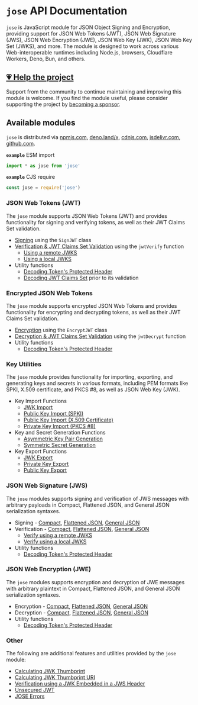 # `jose` API Documentation

`jose` is JavaScript module for JSON Object Signing and Encryption, providing support for JSON Web Tokens (JWT), JSON Web Signature (JWS), JSON Web Encryption (JWE), JSON Web Key (JWK), JSON Web Key Set (JWKS), and more. The module is designed to work across various Web-interoperable runtimes including Node.js, browsers, Cloudflare Workers, Deno, Bun, and others.

## [💗 Help the project](https://github.com/sponsors/panva)

Support from the community to continue maintaining and improving this module is welcome. If you find the module useful, please consider supporting the project by [becoming a sponsor](https://github.com/sponsors/panva).

## Available modules

`jose` is distributed via [npmjs.com](https://www.npmjs.com/package/jose), [deno.land/x](https://deno.land/x/jose), [cdnjs.com](https://cdnjs.com/libraries/jose), [jsdelivr.com](https://www.jsdelivr.com/package/npm/jose), [github.com](https://github.com/panva/jose).

**`example`** ESM import
```js
import * as jose from 'jose'
```

**`example`** CJS require
```js
const jose = require('jose')
```

### JSON Web Tokens (JWT)

The `jose` module supports JSON Web Tokens (JWT) and provides functionality for signing and verifying tokens, as well as their JWT Claims Set validation.

- [Signing](classes/jwt_sign.SignJWT.md) using the `SignJWT` class
- [Verification & JWT Claims Set Validation](functions/jwt_verify.jwtVerify.md) using the `jwtVerify` function
  - [Using a remote JWKS](functions/jwks_remote.createRemoteJWKSet.md)
  - [Using a local JWKS](functions/jwks_local.createLocalJWKSet.md)
- Utility functions
  - [Decoding Token's Protected Header](functions/util_decode_protected_header.decodeProtectedHeader.md)
  - [Decoding JWT Claims Set](functions/util_decode_jwt.decodeJwt.md) prior to its validation

### Encrypted JSON Web Tokens

The `jose` module supports encrypted JSON Web Tokens and provides functionality for encrypting and decrypting tokens, as well as their JWT Claims Set validation.

- [Encryption](classes/jwt_encrypt.EncryptJWT.md) using the `EncryptJWT` class
- [Decryption & JWT Claims Set Validation](functions/jwt_decrypt.jwtDecrypt.md) using the `jwtDecrypt` function
- Utility functions
  - [Decoding Token's Protected Header](functions/util_decode_protected_header.decodeProtectedHeader.md)

### Key Utilities

The `jose` module provides functionality for importing, exporting, and generating keys and secrets in various formats, including PEM formats like SPKI, X.509 certificate, and PKCS #8, as well as JSON Web Key (JWK).

- Key Import Functions
  - [JWK Import](functions/key_import.importJWK.md)
  - [Public Key Import (SPKI)](functions/key_import.importSPKI.md)
  - [Public Key Import (X.509 Certificate)](functions/key_import.importX509.md)
  - [Private Key Import (PKCS #8)](functions/key_import.importPKCS8.md)
- Key and Secret Generation Functions
  - [Asymmetric Key Pair Generation](functions/key_generate_key_pair.generateKeyPair.md)
  - [Symmetric Secret Generation](functions/key_generate_secret.generateSecret.md)
- Key Export Functions
  - [JWK Export](functions/key_export.exportJWK.md)
  - [Private Key Export](functions/key_export.exportPKCS8.md)
  - [Public Key Export](functions/key_export.exportSPKI.md)

### JSON Web Signature (JWS)

The `jose` modules supports signing and verification of JWS messages with arbitrary payloads in Compact, Flattened JSON, and General JSON serialization syntaxes.

- Signing - [Compact](classes/jws_compact_sign.CompactSign.md), [Flattened JSON](classes/jws_flattened_sign.FlattenedSign.md), [General JSON](classes/jws_general_sign.GeneralSign.md)
- Verification - [Compact](functions/jws_compact_verify.compactVerify.md), [Flattened JSON](functions/jws_flattened_verify.flattenedVerify.md), [General JSON](functions/jws_general_verify.generalVerify.md)
  - [Verify using a remote JWKS](functions/jwks_remote.createRemoteJWKSet.md)
  - [Verify using a local JWKS](functions/jwks_local.createLocalJWKSet.md)
- Utility functions
  - [Decoding Token's Protected Header](functions/util_decode_protected_header.decodeProtectedHeader.md)

### JSON Web Encryption (JWE)

The `jose` modules supports encryption and decryption of JWE messages with arbitrary plaintext in Compact, Flattened JSON, and General JSON serialization syntaxes.

- Encryption - [Compact](classes/jwe_compact_encrypt.CompactEncrypt.md), [Flattened JSON](classes/jwe_flattened_encrypt.FlattenedEncrypt.md), [General JSON](classes/jwe_general_encrypt.GeneralEncrypt.md)
- Decryption - [Compact](functions/jwe_compact_decrypt.compactDecrypt.md), [Flattened JSON](functions/jwe_flattened_decrypt.flattenedDecrypt.md), [General JSON](functions/jwe_general_decrypt.generalDecrypt.md)
- Utility functions
  - [Decoding Token's Protected Header](functions/util_decode_protected_header.decodeProtectedHeader.md)

### Other

The following are additional features and utilities provided by the `jose` module:

- [Calculating JWK Thumbprint](functions/jwk_thumbprint.calculateJwkThumbprint.md)
- [Calculating JWK Thumbprint URI](functions/jwk_thumbprint.calculateJwkThumbprintUri.md)
- [Verification using a JWK Embedded in a JWS Header](functions/jwk_embedded.EmbeddedJWK.md)
- [Unsecured JWT](classes/jwt_unsecured.UnsecuredJWT.md)
- [JOSE Errors](modules/util_errors.md)
